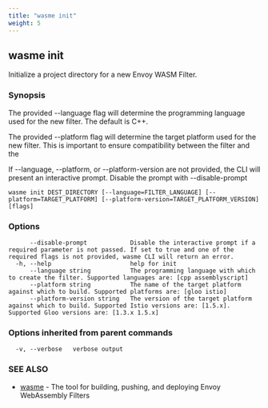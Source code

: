 ```yaml
---
title: "wasme init"
weight: 5
---
```

## wasme init

Initialize a project directory for a new Envoy WASM Filter.

### Synopsis


The provided --language flag will determine the programming language used for the new filter. The default is 
C++.

The provided --platform flag will determine the target platform used for the new filter. This is important to 
ensure compatibility between the filter and the 

If --language, --platform, or --platform-version are not provided, the CLI will present an interactive prompt. Disable the prompt with --disable-prompt



```
wasme init DEST_DIRECTORY [--language=FILTER_LANGUAGE] [--platform=TARGET_PLATFORM] [--platform-version=TARGET_PLATFORM_VERSION] [flags]
```

### Options

```
      --disable-prompt            Disable the interactive prompt if a required parameter is not passed. If set to true and one of the required flags is not provided, wasme CLI will return an error.
  -h, --help                      help for init
      --language string           The programming language with which to create the filter. Supported languages are: [cpp assemblyscript]
      --platform string           The name of the target platform against which to build. Supported platforms are: [gloo istio]
      --platform-version string   The version of the target platform against which to build. Supported Istio versions are: [1.5.x]. Supported Gloo versions are: [1.3.x 1.5.x]
```

### Options inherited from parent commands

```
  -v, --verbose   verbose output
```

### SEE ALSO

* [wasme](../wasme)	 - The tool for building, pushing, and deploying Envoy WebAssembly Filters

